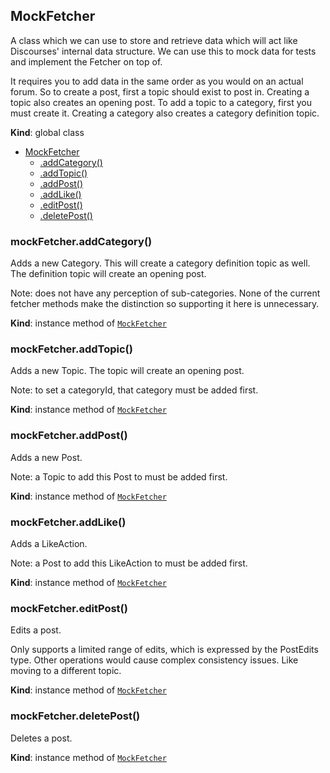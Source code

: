 <a name="MockFetcher"></a>

## MockFetcher

A class which we can use to store and retrieve data which will act like
Discourses' internal data structure. We can use this to mock data for tests
and implement the Fetcher on top of.

It requires you to add data in the same order as you would on an actual forum.
So to create a post, first a topic should exist to post in.
Creating a topic also creates an opening post.
To add a topic to a category, first you must create it.
Creating a category also creates a category definition topic.

**Kind**: global class

- [MockFetcher](#MockFetcher)
  - [.addCategory()](#MockFetcher+addCategory)
  - [.addTopic()](#MockFetcher+addTopic)
  - [.addPost()](#MockFetcher+addPost)
  - [.addLike()](#MockFetcher+addLike)
  - [.editPost()](#MockFetcher+editPost)
  - [.deletePost()](#MockFetcher+deletePost)

<a name="MockFetcher+addCategory"></a>

### mockFetcher.addCategory()

Adds a new Category.
This will create a category definition topic as well.
The definition topic will create an opening post.

Note: does not have any perception of sub-categories. None of the current
fetcher methods make the distinction so supporting it here is unnecessary.

**Kind**: instance method of [<code>MockFetcher</code>](#MockFetcher)  
<a name="MockFetcher+addTopic"></a>

### mockFetcher.addTopic()

Adds a new Topic.
The topic will create an opening post.

Note: to set a categoryId, that category must be added first.

**Kind**: instance method of [<code>MockFetcher</code>](#MockFetcher)  
<a name="MockFetcher+addPost"></a>

### mockFetcher.addPost()

Adds a new Post.

Note: a Topic to add this Post to must be added first.

**Kind**: instance method of [<code>MockFetcher</code>](#MockFetcher)  
<a name="MockFetcher+addLike"></a>

### mockFetcher.addLike()

Adds a LikeAction.

Note: a Post to add this LikeAction to must be added first.

**Kind**: instance method of [<code>MockFetcher</code>](#MockFetcher)  
<a name="MockFetcher+editPost"></a>

### mockFetcher.editPost()

Edits a post.

Only supports a limited range of edits, which is expressed by the
PostEdits type. Other operations would cause complex consistency
issues. Like moving to a different topic.

**Kind**: instance method of [<code>MockFetcher</code>](#MockFetcher)  
<a name="MockFetcher+deletePost"></a>

### mockFetcher.deletePost()

Deletes a post.

**Kind**: instance method of [<code>MockFetcher</code>](#MockFetcher)
